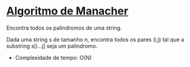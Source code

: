 # [Algoritmo de Manacher](manacher.cpp)

<!-- DESCRIPTION -->
Encontra todos os palindromos de uma string.
<!-- DESCRIPTION -->

Dada uma string s de tamanho n, encontra todos os pares (i,j) tal que a substring s\[i...j\] seja um palindromo.

* Complexidade de tempo: O(N)

